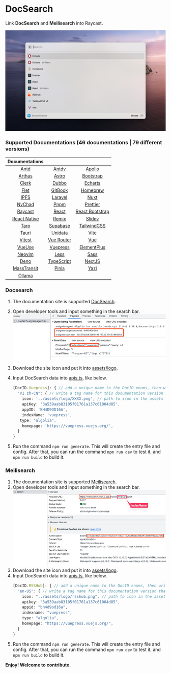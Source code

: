 # DocSearch

Link **DocSearch** and **Meilisearch** into Raycast.

![interface](./metadata/docsearch-1.png)

### Supported Documentations (46 documentations | 79 different versions)

|               Documentations               |                                                   |                                                       |
| :----------------------------------------: | :-----------------------------------------------: | :---------------------------------------------------: |
|        [Antd](https://ant.design/)         | [Antdv](https://antdv.com/components/overview-cn) |     [Apollo](https://www.apollographql.com/docs)      |
|    [Arthas](https://arthas.aliyun.com/)    |        [Astro](https://docs.astro.build/)         |        [Bootstrap](https://getbootstrap.com/)         |
|         [Clerk](https://clerk.dev)         |        [Dubbo](https://dubbo.apache.org/)         |  [Echarts](https://echarts.apache.org/en/index.html)  |
|         [Flet](https://flet.dev/)          |       [GitBook](https://docs.gitbook.com/)        |             [Homebrew](https://brew.sh/)              |
|      [IPFS](https://docs.ipfs.tech/)       |          [Laravel](https://laravel.com/)          |            [Nuxt](https://v3.nuxtjs.org/)             |
|       [NvChad](https://nvchad.com/)        |            [Pnpm](https://pnpm.io/zh)             |           [Prettier](https://prettier.io/)            |
| [Raycast](https://developers.raycast.com/) |           [React](https://reactjs.org/)           | [React Bootstrap](https://react-bootstrap.github.io/) |
|  [React Native](https://reactnative.dev/)  |            [Remix](https://remix.run/)            |              [Slidev](https://sli.dev/)               |
|  [Taro](https://docs.taro.zone/docs/4.x/)  |       [Supabase](https://supabase.com/docs)       |        [TailwindCSS](https://tailwindcss.com/)        |
|        [Tauri](https://tauri.app/)         |          [Unidata](https://unidata.app/)          |              [Vite](https://vitejs.dev/)              |
|       [Vitest](https://vitest.dev/)        |      [Vue Router](https://router.vuejs.org/)      |               [Vue](https://vuejs.org/)               |
|       [VueUse](https://vueuse.org/)        |    [Vuepress](https://v2.vuepress.vuejs.org/)     |    [ElementPlus](https://element-plus.org/en-US/)     |
|        [Neovim](https://neovim.io/)        |           [Less](https://lesscss.org/)            |            [Sass](https://sass-lang.com/)             |
|         [Deno](https://deno.com/)          |   [TypeScript](https://www.typescriptlang.org)    |           [NextJS](https://nextjs.org/docs)           |
|   [MassTransit](https://masstransit.io/)   |         [Pinia](https://pinia.vuejs.org/)         |          [Yazi](https://yazi-rs.github.io/)           |
|     [Ollama](https://docs.ollama.com/)     |

### Docsearch

1. The documentation site is supported [DocSearch](https://docsearch.camunda.com/).
2. Open developer tools and input something in the search bar.
   ![developer_tools](./assets/developer_tools_DocSearch.png)
3. Download the site icon and put it into [assets/logo](assets/logo).
4. Input DocSearch data into [apis.ts](/src/data/apis.ts), like below.

   ```ts
   [DocID.Vuepress]: { // add a unique name to the DocID enums, then write it here
     "V1 zh-CN": { // write a tag name for this documentation version that combines both the version and the language
       icon: '../assets/logo/XXXX.png', // path to icon in the assets folder
       apiKey: '3a539aab83105f01761a137c61004d85',
       appID: 'BH4D9OD16A',
       indexName: 'vuepress',
      type: "algolia",
       homepage: 'https://vuepress.vuejs.org/',
     }
   }
   ```

5. Run the command `npm run generate`. This will create the entry file and config. After that, you can run the command `npm run dev` to test it, and `npm run build` to build it.

### Meilisearch

1. The documentation site is supported [Meilisearch](https://www.meilisearch.com/).
2. Open developer tools and input something in the search bar.
   ![developer_tools](./assets/developer_tools_Meilisearch.png)
3. Download the site icon and put it into [assets/logo](assets/logo).
4. Input DocSearch data into [apis.ts](/src/data/apis.ts), like below.
   ```ts
   [DocID.RSSHub]: { // add a unique name to the DocID enums, then write it here
     "en-US": { // write a tag name for this documentation version that combines both the version and the language
       icon: "../assets/logo/rsshub.png", // path to icon in the assets folder
       apikey: "3a539aab83105f01761a137c61004d85",
       appid: "bh4d9od16a",
       indexname: "vuepress",
       type: "algolia",
       homepage: "https://vuepress.vuejs.org/",
     }
   }
   ```
5. Run the command `npm run generate`. This will create the entry file and config. After that, you can run the command `npm run dev` to test it, and `npm run build` to build it.

**Enjoy! Welcome to contribute.**
